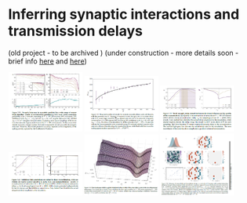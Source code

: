 # Inferring synaptic interactions and transmission delays
(old project - to be archived )
(under construction - more details soon - brief info [here](https://gitlab.com/di.ma/inferring-synaptic-interactions-and-transmission-delays/-/blob/master/poster-connectomics_through_nonlinear.pdf) and [here](https://gitlab.com/di.ma/Connectivity_from_event_timing_patterns/-/blob/master/PhysRevLett.121.054101.pdf))

<img src="reconstruction_quality_vs_CV.png"  width="30%" height="30%">

<img src="required_event_scaling.png"  width="30%" height="30%">

<img src="delay_misestimation.png"  width="30%" height="30%">

<img src="delay_misetimation_per_type.png"  width="30%" height="30%">

<img src="delay_error_landscape.png"  width="30%" height="30%">

<img src="inferring_delays.png"  width="30%" height="30%">



